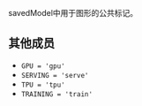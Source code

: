 savedModel中用于图形的公共标记。

## 其他成员
-  `GPU = 'gpu'`  
-  `SERVING = 'serve'`  
-  `TPU = 'tpu'`  
-  `TRAINING = 'train'`  
